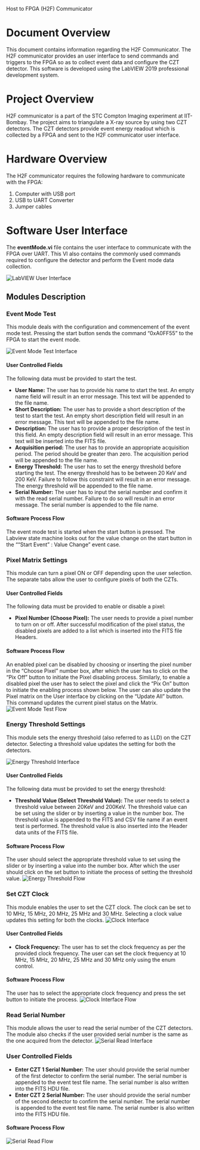 
Host to FPGA (H2F) Communicator
# Document Overview
This document contains information regarding the H2F Communicator. The H2F communicator provides an user interface to send commands and triggers to the FPGA so as to collect event data and configure the CZT detector. This software is developed using the LabVIEW 2019 professional development system.
# Project Overview
H2F communicator is a part of the STC Compton Imaging experiment at IIT-Bombay. The project aims to triangulate a X-ray source by using two CZT detectors. The CZT detectors provide event energy readout which is collected by a FPGA and sent to the H2F communicator user interface.

# Hardware Overview
The H2F communicator requires the following hardware to communicate with the FPGA:
1. Computer with USB port
2. USB to UART Converter
3. Jumper cables
# Software User Interface 
The **eventMode.vi** file contains the user interface to communicate with the FPGA over UART. This VI also contains the commonly used commands required to configure the detector and perform the Event mode data collection.

![LabVIEW User Interface](/Documentation/imgs/UI.png)

## Modules Description
### Event Mode Test
This module deals with the configuration and commencement of the event mode test. Pressing the start button sends the command “0xA0FF55” to the FPGA to start the event mode. 

![Event Mode Test Interface](/Documentation/imgs/eveTest.png)

#### User Controlled Fields
The following data must be provided to start the test.

- **User Name:** The user has to provide his name to start the test. An empty name field will result in an error message. This text will be appended to the file name.
- **Short Description:** The user has to provide a short description of the test to start the test. An empty short description field will result in an error message. This text will be appended to the file name.
- **Description:** The user has to provide a proper description of the test in this field. An empty description field will result in an error message. This text will be inserted into the FITS file.
- **Acquisition period:** The user has to provide an appropriate acquisition period. The period should be greater than zero. The acquisition period will be appended to the file name.
- **Energy Threshold:** The user has to set the energy threshold before starting the test. The energy threshold has to be between 20 KeV and 200 KeV. Failure to follow this constraint will result in an error message. The energy threshold will be appended to the file name.
- **Serial Number:** The user has to input the serial number and confirm it with the read serial number. Failure to do so will result in an error message. The serial number is appended to the file name.
#### Software Process Flow
The event mode test is started when the start button is pressed. The Labview state machine looks out for the value change on the start button in the ““Start Event” : Value Change” event case. 

### Pixel Matrix Settings
This module can turn a pixel ON or OFF depending upon the user selection. The separate tabs allow the user to configure pixels of both the CZTs.

#### User Controlled Fields
The following data must be provided to enable or disable a pixel:

- **Pixel Number (Choose Pixel):** The user needs to provide a pixel number to turn on or off. After successful modification of the pixel status, the disabled pixels are added to a list which is inserted into the FITS file Headers.
#### Software Process Flow
An enabled pixel can be disabled by choosing or inserting the pixel number in the “Choose Pixel” number box, after which the user has to click on the “Pix Off” button to initiate the Pixel disabling process. Similarly, to enable a disabled pixel the user has to select the pixel and click the “Pix On” button to initiate the enabling process shown below. The user can also update the Pixel matrix on the User interface by clicking on the “Update All” button. This command updates the current pixel status on the Matrix.
![Event Mode Test Flow](/Documentation/imgs/eveFlow.png)

### Energy Threshold Settings
This module sets the energy threshold (also referred to as LLD) on the CZT detector. Selecting a threshold value updates the setting for both the detectors.

![Energy Threshold Interface](/Documentation/imgs/thresh.png)

#### User Controlled Fields
The following data must be provided to set the energy threshold:

- **Threshold Value (Select Threshold Value):** The user needs to select a threshold value between 20KeV and 200KeV. The threshold value can be set using the slider or by inserting a value in the number box. The threshold value is appended to the FITS and CSV file name if an event test is performed. The threshold value is also inserted into the Header data units of the FITS file.
#### Software Process Flow
The user should select the appropriate threshold value to set using the slider or by inserting a value into the number box. After which the user should click on the set button to initiate the process of setting the threshold value.
![Energy Threshold Flow](/Documentation/imgs/thresh.png)

### Set CZT Clock
This module enables the user to set the CZT clock. The clock can be set to 10 MHz, 15 MHz, 20 MHz, 25 MHz and 30 MHz. Selecting a clock value updates this setting for both the clocks.
![Clock Interface](/Documentation/imgs/clk.png)
#### User Controlled Fields
- **Clock Frequency:** The user has to set the clock frequency as per the provided clock frequency. The user can set the clock frequency at 10 MHz, 15 MHz, 20 MHz, 25 MHz and 30 MHz only using the enum control. 
#### Software Process Flow
The user has to select the appropriate clock frequency and press the set button to initiate the process.
![Clock Interface Flow](/Documentation/imgs/clkFlow.png)
### Read Serial Number
This module allows the user to read the serial number of the CZT detectors. The module also checks if the user provided serial number is the same as the one acquired from the detector.
![Serial Read Interface](/Documentation/imgs/ser.png)
### User Controlled Fields
- **Enter CZT 1 Serial Number:** The user should provide the serial number of the first detector to confirm the serial number. The serial number is appended to the event test file name. The serial number is also written into the FITS HDU file.
- **Enter CZT 2 Serial Number:** The user should provide the serial number of the second detector to confirm the serial number. The serial number is appended to the event test file name. The serial number is also written into the FITS HDU file.
#### Software Process Flow
![Serial Read Flow](/Documentation/imgs/serFlow.png)
